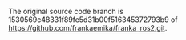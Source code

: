 The original source code branch is 1530569c48331f89fe5d31b00f516345372793b9 of https://github.com/frankaemika/franka_ros2.git.